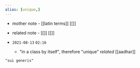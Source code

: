 ```yaml
---
alias: [unique,]
---
```

- mother note - [[latin terms]] [[]]
- related note - [[]] [[]]

- `2021-08-13`  `02:16`
	- "in a class by itself", therefore "unique" _related_ [[aadhar]]

```query
"sui generis"
```
